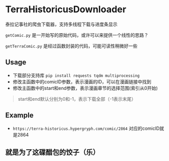 # TerraHistoricusDownloader
泰拉记事社的爬虫下载器，支持多线程下载与进度条显示

`getComic.py` 是一开始写的原始代码，或许可以来提供一个线性的思路？

`getTerraComic.py` 是经过函数封装的代码，可能可读性稍微好一些

## Usage
- 下载部分支持库 `pip install requests tqdm multiprocessing`
- 修改主函数中的comicID参数，表示漫画的ID，可以在漫画链接中找到
- 修改主函数中的start和end参数，表示漫画章节的选择范围(索引从0开始)

> start和end默认分别为0和-1，表示下载全部（-1表示末尾）

## Example
- `https://terra-historicus.hypergryph.com/comic/2864` 对应的comicID就是2864

## 就是为了这碟醋包的饺子（乐）

